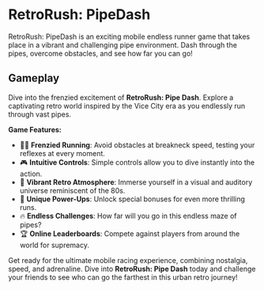 # RetroRush: PipeDash

RetroRush: PipeDash is an exciting mobile endless runner game that takes place in a vibrant and challenging pipe environment. Dash through the pipes, overcome obstacles, and see how far you can go!

## Gameplay

Dive into the frenzied excitement of **RetroRush: Pipe Dash**. Explore a captivating retro world inspired by the Vice City era as you endlessly run through vast pipes.

**Game Features:**

- 🏃‍♂️ **Frenzied Running**: Avoid obstacles at breakneck speed, testing your reflexes at every moment.
- 🎮 **Intuitive Controls**: Simple controls allow you to dive instantly into the action.
- 🌆 **Vibrant Retro Atmosphere**: Immerse yourself in a visual and auditory universe reminiscent of the 80s.
- 🌟 **Unique Power-Ups**: Unlock special bonuses for even more thrilling runs.
- 🔥 **Endless Challenges**: How far will you go in this endless maze of pipes?
- 🏆 **Online Leaderboards**: Compete against players from around the world for supremacy.

Get ready for the ultimate mobile racing experience, combining nostalgia, speed, and adrenaline. Dive into **RetroRush: Pipe Dash** today and challenge your friends to see who can go the farthest in this urban retro journey!
